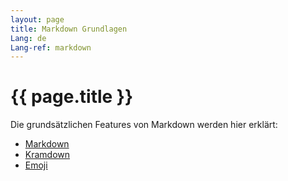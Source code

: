 ```yaml
---
layout: page
title: Markdown Grundlagen
Lang: de
Lang-ref: markdown
---
```

# {{ page.title }}

Die grundsätzlichen Features von Markdown werden hier erklärt:

- [Markdown](https://guides.github.com/pdfs/markdown-cheatsheet-online.pdf)
- [Kramdown](https://kramdown.gettalong.org/syntax.html)
- [Emoji](https://www.webfx.com/tools/emoji-cheat-sheet/)
